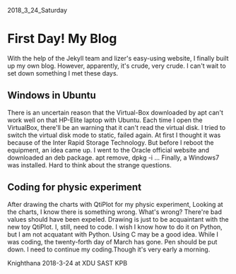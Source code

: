 2018_3_24_Saturday

First Day! My Blog
===================

  With the help of the Jekyll team and lizer's easy-using website, I finally built up my own blog. However, apparently, it's crude,  very crude.
  I can't wait to set down something I met these days.
  
  Windows in Ubuntu
  -----------------
  
  There is an uncertain reason that the Virtual-Box downloaded by apt can't work well on that HP-Elite laptop with Ubuntu. Each time I open the VirtualBox, there'll be an warning that it can't read the virtual disk. I tried to switch the virtual disk mode to static, failed again. At first I thought it was because of the Inter Rapid Storage Technology. But before I reboot the equipment, an idea came up. I went to the Oracle official website and downloaded an deb package. apt remove, dpkg -i ... Finally, a Windows7 was installed.
  Hard to think about the strange questions.
  
  Coding for physic experiment
  ----------------------------
  
  After drawing the charts with QtiPlot for my physic experiment, Looking at the charts, I know there is something wrong.
  What's wrong?
  There're bad values should have been expeled. Drawing is just to be acquaintant with the new toy QtiPlot. I, still, need to code. I wish I know how to do it on Python, but I am not acquatant with Python. Using C may be a good idea.
  While I was coding, the twenty-forth day of March has gone.
  Pen should be put down. I need to continue my coding.Though it's very early a morning.
  
  Knighthana
  2018-3-24 at XDU SAST KPB
